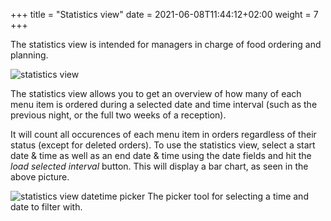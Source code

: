 +++
title = "Statistics view"
date =  2021-06-08T11:44:12+02:00
weight = 7
+++

The statistics view is intended for managers in charge of food ordering and planning.

![statistics view](/images/ordsys/views/statistics.png)

The statistics view allows you to get an overview of how many of each menu item is ordered during a selected date and time interval (such as the previous night, or the full two weeks of a reception).

It will count all occurences of each menu item in orders regardless of their status (except for deleted orders). To use the statistics view, select a start date & time as well as an end date & time using the date fields and hit the *load selected interval* button. This will display a bar chart, as seen in the above picture.

![statistics view datetime picker](/images/ordsys/views/statistics_datetime.png)
The picker tool for selecting a time and date to filter with.
